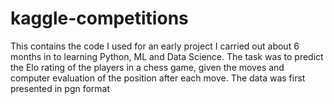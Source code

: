 # kaggle-competitions

This contains the code I used for an early project I carried out about 6 months in to learning Python, ML and Data Science. 
The task was to predict the Elo rating of the players in a chess game, given the moves and computer evaluation of the position after each move.
The data was first presented in pgn format 
